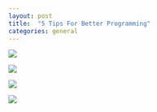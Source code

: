 ```yaml
---
layout: post
title:  "5 Tips For Better Programming"
categories: general
---
```



![]({{site.baseurl}}\assets\images\tutorials\general\5-tips-for-better-programming\drive-download-20190619T150916Z-001\slide1.jpg)

![]({{site.baseurl}}\assets\images\tutorials\general\5-tips-for-better-programming\drive-download-20190619T150916Z-001\slide2.jpg)

![]({{site.baseurl}}\assets\images\tutorials\general\5-tips-for-better-programming\drive-download-20190619T150916Z-001\slide3.jpg)

![]({{site.baseurl}}\assets\images\tutorials\general\5-tips-for-better-programming\drive-download-20190619T150916Z-001\slide4.jpg)